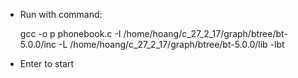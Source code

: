 + Run with command:

  gcc -o p phonebook.c -I /home/hoang/c_27_2_17/graph/btree/bt-5.0.0/inc -L /home/hoang/c_27_2_17/graph/btree/bt-5.0.0/lib -lbt

+ Enter to start